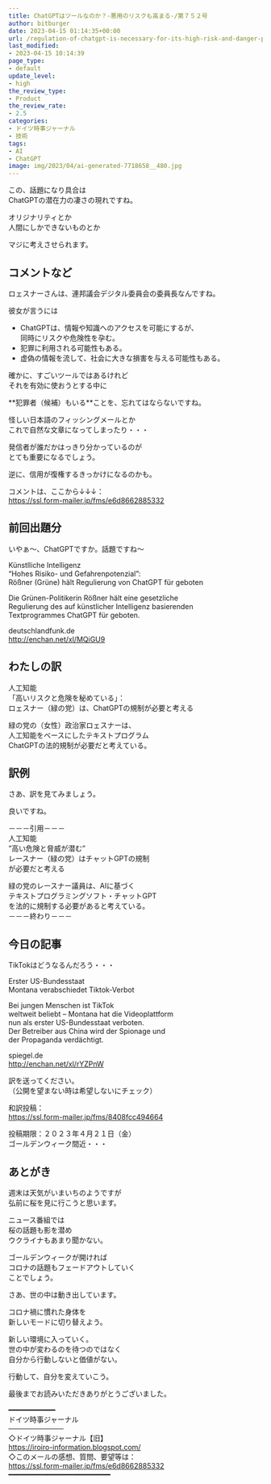 ```yaml
---
title: ChatGPTはツールなのか？-悪用のリスクも高まる-/第７５２号
author: bitburger
date: 2023-04-15 01:14:35+00:00
url: /regulation-of-chatgpt-is-necessary-for-its-high-risk-and-danger-potential/
last_modified:
- 2023-04-15 10:14:39
page_type:
- default
update_level:
- high
the_review_type:
- Product
the_review_rate:
- 2.5
categories:
- ドイツ時事ジャーナル
- 技術
tags:
- AI
- ChatGPT
image: img/2023/04/ai-generated-7718658__480.jpg
---
```

この、話題になり具合は  
ChatGPTの潜在力の凄さの現れですね。

オリジナリティとか  
人間にしかできないものとか

マジに考えさせられます。

## コメントなど
ロェスナーさんは、連邦議会デジタル委員会の委員長なんですね。

彼女が言うには

<ul class="wp-block-list">
  <li>
    ChatGPTは、情報や知識へのアクセスを可能にするが、<br />同時にリスクや危険性を孕む。
  </li>
  <li>
    犯罪に利用される可能性もある。
  </li>
  <li>
    虚偽の情報を流して、社会に大きな損害を与える可能性もある。
  </li>
</ul>

確かに、すごいツールではあるけれど  
それを有効に使おうとする中に

**<span class="marker-under"><span class="bold-red">犯罪者（候補）もいる</span></span>**ことを、忘れてはならないですね。

怪しい日本語のフィッシングメールとか  
これで自然な文章になってしまったり・・・

発信者が誰だかはっきり分かっているのが  
とても重要になるでしょう。

逆に、信用が復権するきっかけになるのかも。

コメントは、ここから↓↓↓：  
<https://ssl.form-mailer.jp/fms/e6d8662885332>

## 前回出題分
いやぁ～、ChatGPTですか。話題ですね～

Künstlliche Intelligenz  
&#8220;Hohes Risiko- und Gefahrenpotenzial&#8221;:  
Rößner (Grüne) hält Regulierung von ChatGPT für geboten

Die Grünen-Politikerin Rößner hält eine gesetzliche  
Regulierung des auf künstlicher Intelligenz basierenden  
Textprogrammes ChatGPT für geboten.

deutschlandfunk.de  
<http://enchan.net/xl/MQiGU9>

## わたしの訳
人工知能  
「高いリスクと危険を秘めている」：  
ロェスナー（緑の党）は、ChatGPTの規制が必要と考える

緑の党の（女性）政治家ロェスナーは、  
人工知能をベースにしたテキストプログラム  
ChatGPTの法的規制が必要だと考えている。

## 訳例
さあ、訳を見てみましょう。

良いですね。

－－－引用－－－  
人工知能  
”高い危険と脅威が潜む”  
レースナー（緑の党）はチャットGPTの規制  
が必要だと考える

緑の党のレースナー議員は、AIに基づく  
テキストプログラミングソフト・チャットGPT  
を法的に規制する必要があると考えている。  
－－－終わり－－－

## 今日の記事
TikTokはどうなるんだろう・・・

Erster US-Bundesstaat  
Montana verabschiedet Tiktok-Verbot

Bei jungen Menschen ist TikTok  
weltweit beliebt &#8211; Montana hat die Videoplattform  
nun als erster US-Bundesstaat verboten.  
Der Betreiber aus China wird der Spionage und  
der Propaganda verdächtigt.

spiegel.de  
<http://enchan.net/xl/rYZPnW>

訳を送ってください。  
（公開を望まない時は希望しないにチェック）

和訳投稿：  
<https://ssl.form-mailer.jp/fms/8408fcc494664>

投稿期限：２０２３年４月２１日（金）  
ゴールデンウィーク間近・・・

## あとがき
週末は天気がいまいちのようですが  
弘前に桜を見に行こうと思います。

ニュース番組では  
桜の話題も影を潜め  
ウクライナもあまり聞かない。

ゴールデンウィークが開ければ  
コロナの話題もフェードアウトしていく  
ことでしょう。

さあ、世の中は動き出しています。

コロナ禍に慣れた身体を  
新しいモードに切り替えよう。

新しい環境に入っていく。  
世の中が変わるのを待つのではなく  
自分から行動しないと価値がない。

行動して、自分を変えていこう。

最後までお読みいただきありがとうございました。

━━━━━━━━━━━  
ドイツ時事ジャーナル  
───────────  
◇ドイツ時事ジャーナル【旧】  
<https://iroiro-information.blogspot.com/>  
◇このメールの感想、質問、要望等は：  
<https://ssl.form-mailer.jp/fms/e6d8662885332>  
━━━━━━━━━━━━━━━━━━━━━━━━